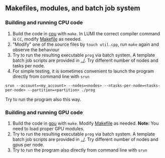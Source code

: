 ## Makefiles, modules, and batch job system

### Building and running CPU code

1. Build the code in [cpu](cpu) with `make`. In LUMI the correct compiler command is
  `CC`, modify [Makefile](cpu/Makefile) as needed.
2. "Modify" one of the source files by `touch util.cpp`, run `make` again and observe 
   the behaviour
3. Try to run the resulting executable `prog` via batch system. A template batch job 
   scripts are provided in [../](../). Try different number of nodes and tasks per node.
4. For simple testing, it is sometimes convenient to launch the program directly 
   from command line with `srun`
```
srun --account=<my_account> --nodes=<nodes> --ntasks-per-node=<tasks-per-node> --partition=<partition> ./prog
```
   Try to run the program also this way.

### Building and running GPU code

1. Build the code in [gpu](gpu) with `make`. Modify [Makefile](gpu/Makefile) as needed.
   **Note:** You need to load proper GPU modules.
2. Try to run the resulting executable `prog` via batch system. A template batch job 
   scripts are provided in [../](../). Try different number of nodes and gpus per node.
3. Try to run the program also directly from command line with `srun`
